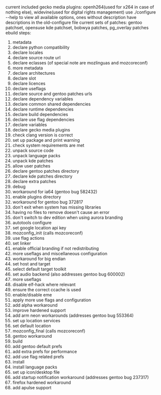 current included gecko media plugins: openh264(used for x264 in case of nothing else), widevine(used for digital rights management)
use ./configure --help to view all available options, ones without description have descriptions in the old-configure file
current sets of patches: gentoo patchset, opensuse kde patchset, bobwya patches, pg_overlay patches
ebuild steps:
1. metadata
2. declare python compatibility
3. declare locales
4. declare source route url
5. declare eclasses (of special note are mozlinguas and mozcoreconf)
6. more metadata
7. declare architectures
8. declare slot
9. declare licences
10. declare useflags
11. declare source and gentoo patches urls
12. declare dependency variables
13. declare common shared dependencies
14. declare runtime dependencies
15. declare build dependencies
16. declare use flag dependencies
17. declare variables
18. declare gecko media plugins
19. check clang version is correct
20. set up package and print warning
21. check system requirements are met
22. unpack source code
23. unpack language packs
24. unpack kde patches
25. allow user patches
25. declare gentoo patches directory
26. declare kde patches directory
27. declare extra patches
28. debug
29. workaround for ia64 (gentoo bug 582432)
30. enable plugins directory
31. workaround for gentoo bug 372817
32. don't exit when system has missing libraries
33. having no files to remove doesn't cause an error
34. don't switch to dev edition when using aurora branding
35. autotools configure
36. set google location api key
37. mozconfig_init (calls mozcoreconf)
38. use flag actions
39. set linker
40. enable official branding if not redistributing
41. more useflags and miscellaneous configuration
42. workaround for big endian
43. set host and target
44. select default target toolkit
45. set audio backend (also addresses gentoo bug 600002)
46. more useflags
47. disable elf-hack where relevant
49. ensure the correct ccache is used
49. enable/disable eme
50. apply more use flags and configuration
50. add alpha workaround
51. improve hardened support
52. add arm neon workarounds (addresses gentoo bug 553364)
53. set up location services
54. set default location
55. mozconfig_final (calls mozcoreconf)
56. gentoo workaround
57. build
58. add gentoo default prefs
59. add extra prefs for performance
60. add use flag related prefs
61. install
62. install language packs
63. set up icon/desktop file
64. add startup notification workaround (addresses gentoo bug 237317)
65. firefox hardened workaround
66. add apulse support

